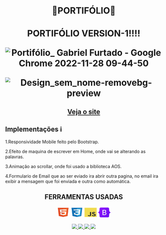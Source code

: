 
# <div align="center">📌PORTIFÓLIO📌 </div>
<h1 align="center">PORTIFÓLIO VERSION-1!!!!

![Portifólio_ Gabriel Furtado - Google Chrome 2022-11-28 09-44-50](https://user-images.githubusercontent.com/97768716/204281817-6f9e278f-6305-4443-a888-347599baf05e.gif)

![Design_sem_nome-removebg-preview](https://user-images.githubusercontent.com/97768716/204286057-a1a68b98-52d7-4c3c-9193-839491c77c56.png)

  <h2 align="center">
  <a href="https://gabrielsf2022.github.io/portifolio-version-1/" target="_blank"> Veja o site </a>
</h2>
  
  
## Implementações :information_source:
1.Responsividade Mobile feito pelo Bootstrap.
<br>

2.Efeito de maquina de escrever em Home, onde vai se alterando as palavras.
<br>

3.Animação ao scrollar, onde foi usado a biblioteca AOS.
<br>

4.Formulario de Email que ao ser eviado ira abrir outra pagina, no email ira exibir a mensagem que foi enviada e outra como automática.


<h2 align="center"> FERRAMENTAS USADAS </h2>
 

<div align="center" style="display: inline_block">
  <img align="center" alt="Rafa-HTML" height="30" width="40" src="https://raw.githubusercontent.com/devicons/devicon/master/icons/html5/html5-original.svg">
  <img align="center" alt="Rafa-CSS" height="30" width="40" src="https://raw.githubusercontent.com/devicons/devicon/master/icons/css3/css3-original.svg">
  <img align="center" alt="Rafa-JS" height="30" width="40" src="https://raw.githubusercontent.com/devicons/devicon/master/icons/javascript/javascript-original.svg">
  <img align="center" height:"30" width="40" src="https://github.com/devicons/devicon/blob/master/icons/bootstrap/bootstrap-original.svg"

 
</div>
<br>

<div align="center" style="display:inline_block"> <br> 
  
  <a href="https://www.instagram.com/gabriel_furtado2002/" target="_blank">
    <img src="https://img.shields.io/badge/-Instagram-%23E4405F?style=for-the-badge&logo=instagram&logoColor=white" 
  </a>
 	
 <a href="https://discord.gg/wagxzStdcR" target="_blank">
   <img src="https://img.shields.io/badge/Discord-7289DA?style=for-the-badge&logo=discord&logoColor=white" 
  </a>
  
  <a href = "mailto:gs294860@gmail.com" target="_blank">
    <img src="https://img.shields.io/badge/-Gmail-%23333?style=for-the-badge&logo=gmail&logoColor=white" 
  </a>
  
  <a href="https://www.linkedin.com/in/gabriel-furtado-847aa7225/" target="_blank">
    <img src="https://img.shields.io/badge/-LinkedIn-%230077B5?style=for-the-badge&logo=linkedin&logoColor=white">
  </a> 
  
  </div>
